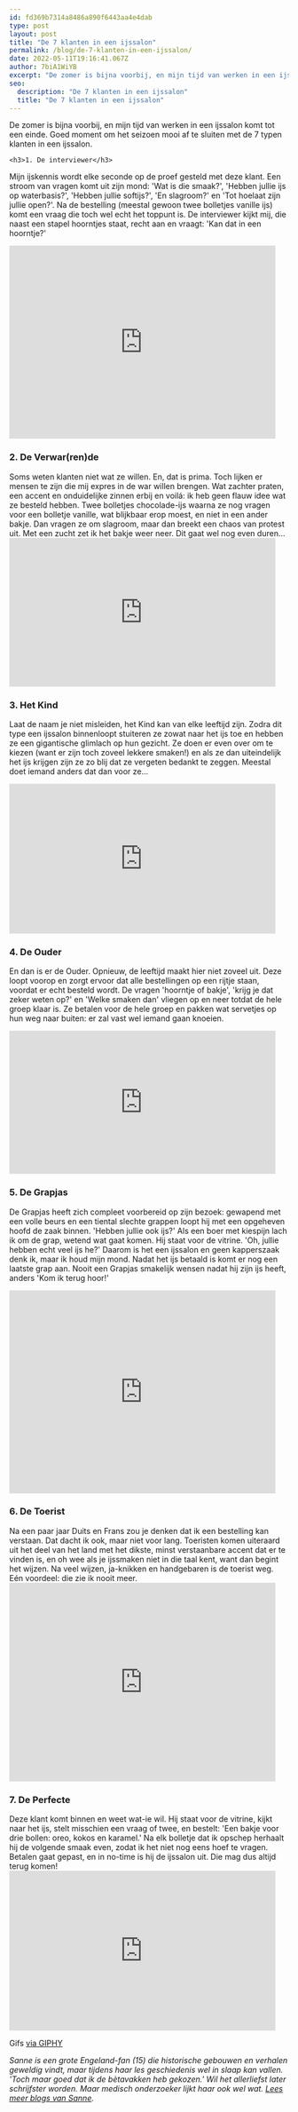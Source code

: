 ```yaml
---
id: fd369b7314a8486a890f6443aa4e4dab
type: post
layout: post
title: "De 7 klanten in een ijssalon"
permalink: /blog/de-7-klanten-in-een-ijssalon/
date: 2022-05-11T19:16:41.067Z
author: 7biA1WiYB
excerpt: "De zomer is bijna voorbij, en mijn tijd van werken in een ijssalon komt tot een einde. Goed moment om het seizoen mooi af te sluiten met de 7 typen klanten in een ijssalon.  "
seo:
  description: "De 7 klanten in een ijssalon"
  title: "De 7 klanten in een ijssalon"
---
```

De zomer is bijna voorbij, en mijn tijd van werken in een ijssalon komt tot een einde. Goed moment om het seizoen mooi af te sluiten met de 7 typen klanten in een ijssalon.  

    <h3>1. De interviewer</h3>
<p>Mijn ijskennis wordt elke seconde op de proef gesteld met deze klant. Een stroom van vragen komt uit zijn mond: 'Wat is die smaak?', 'Hebben jullie ijs op waterbasis?', 'Hebben jullie softijs?', 'En slagroom?' en 'Tot hoelaat zijn jullie open?'. Na de bestelling (meestal gewoon twee bolletjes vanille ijs) komt een vraag die toch wel echt het toppunt is. De interviewer kijkt mij, die naast een stapel hoorntjes staat, recht aan en vraagt: 'Kan dat in een hoorntje?'</p>
<iframe allowfullscreen="" class="giphy-embed" frameborder="0" height="348" src="https://giphy.com/embed/l0HlRnAWXxn0MhKLK" width="480"></iframe>
<h3><strong>2. De Verwar(ren)de</strong></h3>
Soms weten klanten niet wat ze willen. En, dat is prima. Toch lijken er mensen te zijn die mij expres in de war willen brengen. Wat zachter praten, een accent en onduidelijke zinnen erbij en voilá: ik heb geen flauw idee wat ze besteld hebben. Twee bolletjes chocolade-ijs waarna ze nog vragen voor een bolletje vanille, wat blijkbaar erop moest, en niet in een ander bakje. Dan vragen ze om slagroom, maar dan breekt een chaos van protest uit. Met een zucht zet ik het bakje weer neer. Dit gaat wel nog even duren…

<iframe allowfullscreen="" class="giphy-embed" frameborder="0" height="268" src="https://giphy.com/embed/3o7btPCcdNniyf0ArS" width="480"></iframe>
<h3><strong>3. Het Kind</strong></h3>
<p>Laat de naam je niet misleiden, het Kind kan van elke leeftijd zijn. Zodra dit type een ijssalon binnenloopt stuiteren ze zowat naar het ijs toe en hebben ze een gigantische glimlach op hun gezicht. Ze doen er even over om te kiezen (want er zijn toch zoveel lekkere smaken!) en als ze dan uiteindelijk het ijs krijgen zijn ze zo blij dat ze vergeten bedankt te zeggen. Meestal doet iemand anders dat dan voor ze...</p>
<iframe allowfullscreen="" class="giphy-embed" frameborder="0" height="270" src="https://giphy.com/embed/AGGz7y0rCYxdS" width="480"></iframe>
<h3><strong>4. De Ouder</strong></h3>
<p>En dan is er de Ouder. Opnieuw, de leeftijd maakt hier niet zoveel uit. Deze loopt voorop en zorgt ervoor dat alle bestellingen op een rijtje staan, voordat er echt besteld wordt. De vragen 'hoorntje of bakje', 'krijg je dat zeker weten op?' en 'Welke smaken dan' vliegen op en neer totdat de hele groep klaar is. Ze betalen voor de hele groep en pakken wat servetjes op hun weg naar buiten: er zal vast wel iemand gaan knoeien.</p>
<iframe allowfullscreen="" class="giphy-embed" frameborder="0" height="258" src="https://giphy.com/embed/vBJllUBSvZ0uQ" width="480"></iframe>
<h3><strong>5. De Grapjas</strong></h3>
<p>De Grapjas heeft zich compleet voorbereid op zijn bezoek: gewapend met een volle beurs en een tiental slechte grappen loopt hij met een opgeheven hoofd de zaak binnen. 'Hebben jullie ook ijs?' Als een boer met kiespijn lach ik om de grap, wetend wat gaat komen. Hij staat voor de vitrine. 'Oh, jullie hebben echt veel ijs he?' Daarom is het een ijssalon en geen kapperszaak denk ik, maar ik houd mijn mond. Nadat het ijs betaald is komt er nog een laatste grap aan. Nooit een Grapjas smakelijk wensen nadat hij zijn ijs heeft, anders 'Kom ik terug hoor!'</p>
<iframe allowfullscreen="" class="giphy-embed" frameborder="0" height="366" src="https://giphy.com/embed/3pDwzu7sYmF4k" width="480"></iframe>
<h3><strong>6. De Toerist</strong></h3>
Na een paar jaar Duits en Frans zou je denken dat ik een bestelling kan verstaan. Dat dacht ik ook, maar niet voor lang. Toeristen komen uiteraard uit het deel van het land met het dikste, minst verstaanbare accent dat er te vinden is, en oh wee als je ijssmaken niet in die taal kent, want dan begint het wijzen. Na veel wijzen, ja-knikken en handgebaren is de toerist weg. Eén voordeel: die zie ik nooit meer.
<iframe allowfullscreen="" class="giphy-embed" frameborder="0" height="358" src="https://giphy.com/embed/uLda64US3sb16" width="480"></iframe>
<h3><strong>7. De Perfecte</strong></h3>
Deze klant komt binnen en weet wat-ie wil. Hij staat voor de vitrine, kijkt naar het ijs, stelt misschien een vraag of twee, en bestelt: 'Een bakje voor drie bollen: oreo, kokos en karamel.' Na elk bolletje dat ik opschep herhaalt hij de volgende smaak even, zodat ik het niet nog eens hoef te vragen. Betalen gaat gepast, en in no-time is hij de ijssalon uit. Die mag dus altijd terug komen!
<iframe allowfullscreen="" class="giphy-embed" frameborder="0" height="288" src="https://giphy.com/embed/U2O50cAkpmTjG" width="480"></iframe>
<p>Gifs <a href="https://giphy.com/gifs/perfect-sigourney-weaver-U2O50cAkpmTjG">via GIPHY</a></p>
<p><em>Sanne is een grote Engeland-fan (15) die historische gebouwen en verhalen geweldig vindt, maar tijdens haar les geschiedenis wel in slaap kan vallen. 'Toch maar goed dat ik de bètavakken heb gekozen.' Wil het allerliefst later schrijfster worden. Maar medisch onderzoeker lijkt haar ook wel wat. </em><a href="https://7dagen.netlify.app/users/sanne-van-der-sterren"><em>Lees meer blogs van Sanne</em></a><em>.</em></p>  
